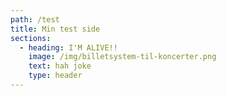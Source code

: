 ```yaml
---
path: /test
title: Min test side
sections:
  - heading: I'M ALIVE!!
    image: /img/billetsystem-til-koncerter.png
    text: hah joke
    type: header
---
```


